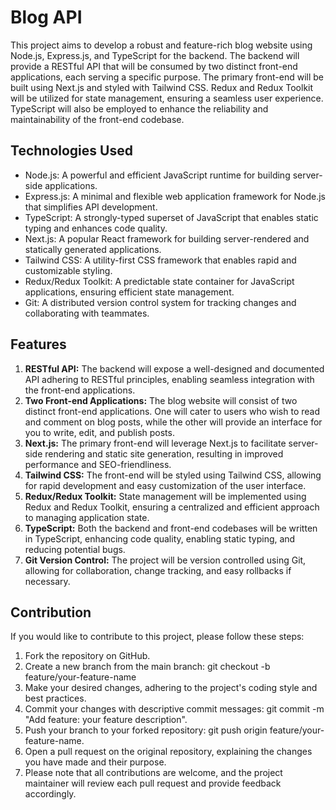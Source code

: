 # Blog API

This project aims to develop a robust and feature-rich blog website using Node.js, Express.js, and TypeScript for the backend. The backend will provide a RESTful API that will be consumed by two distinct front-end applications, each serving a specific purpose. The primary front-end will be built using Next.js and styled with Tailwind CSS. Redux and Redux Toolkit will be utilized for state management, ensuring a seamless user experience. TypeScript will also be employed to enhance the reliability and maintainability of the front-end codebase.

## Technologies Used

- Node.js: A powerful and efficient JavaScript runtime for building server-side applications.
- Express.js: A minimal and flexible web application framework for Node.js that simplifies API development.
- TypeScript: A strongly-typed superset of JavaScript that enables static typing and enhances code quality.
- Next.js: A popular React framework for building server-rendered and statically generated applications.
- Tailwind CSS: A utility-first CSS framework that enables rapid and customizable styling.
- Redux/Redux Toolkit: A predictable state container for JavaScript applications, ensuring efficient state management.
- Git: A distributed version control system for tracking changes and collaborating with teammates.

## Features

1. **RESTful API:** The backend will expose a well-designed and documented API adhering to RESTful principles, enabling seamless integration with the front-end applications.
2. **Two Front-end Applications:** The blog website will consist of two distinct front-end applications. One will cater to users who wish to read and comment on blog posts, while the other will provide an interface for you to write, edit, and publish posts.
3. **Next.js:** The primary front-end will leverage Next.js to facilitate server-side rendering and static site generation, resulting in improved performance and SEO-friendliness.
4. **Tailwind CSS:** The front-end will be styled using Tailwind CSS, allowing for rapid development and easy customization of the user interface.
5. **Redux/Redux Toolkit:** State management will be implemented using Redux and Redux Toolkit, ensuring a centralized and efficient approach to managing application state.
6. **TypeScript:** Both the backend and front-end codebases will be written in TypeScript, enhancing code quality, enabling static typing, and reducing potential bugs.
7. **Git Version Control:** The project will be version controlled using Git, allowing for collaboration, change tracking, and easy rollbacks if necessary.

## Contribution

If you would like to contribute to this project, please follow these steps:

1. Fork the repository on GitHub.
2. Create a new branch from the main branch: git checkout -b feature/your-feature-name
3. Make your desired changes, adhering to the project's coding style and best practices.
4. Commit your changes with descriptive commit messages: git commit -m "Add feature: your feature description".
5. Push your branch to your forked repository: git push origin feature/your-feature-name.
6. Open a pull request on the original repository, explaining the changes you have made and their purpose.
7. Please note that all contributions are welcome, and the project maintainer will review each pull request and provide feedback accordingly.
